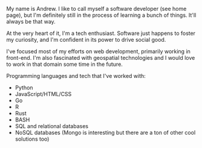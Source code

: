 My name is Andrew. I like to call myself a software developer (see home page), but I'm definitely still in the process of learning a bunch of things. It'll always be that way.

At the very heart of it, I'm a tech enthusiast. Software just happens to foster my curiosity, and I'm confident in its power to drive social good.

I've focused most of my efforts on web development, primarily working in front-end. I'm also fascinated with geospatial technologies and I would love to work in that domain some time in the future.

Programming languages and tech that I've worked with:

- Python
- JavaScript/HTML/CSS
- Go
- R
- Rust
- BASH
- SQL and relational databases
- NoSQL databases (Mongo is interesting but there are a ton of other cool solutions too)
